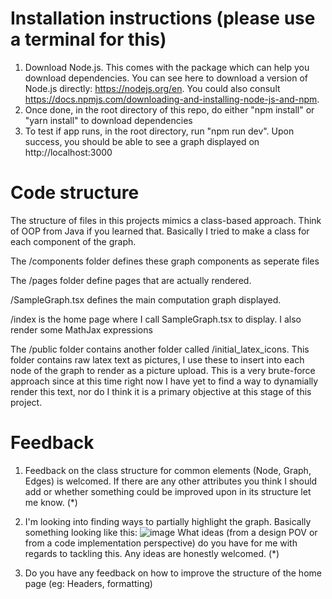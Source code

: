 # Installation instructions (please use a terminal for this) 
1. Download Node.js. This comes with the package <npm> which can help you download dependencies. You can see here to download a version of Node.js directly: https://nodejs.org/en. You could also consult https://docs.npmjs.com/downloading-and-installing-node-js-and-npm. 
3. Once done, in the root directory of this repo, do either "npm install" or "yarn install" to download dependencies
4. To test if app runs, in the root directory, run "npm run dev". Upon success, you should be able to see a graph displayed on http://localhost:3000 

# Code structure 

The structure of files in this projects mimics a class-based approach. Think of OOP from Java if you learned that. Basically I tried to make a class for each component of the graph.

The /components folder defines these graph components as seperate files 

The /pages folder define pages that are actually rendered. 

/SampleGraph.tsx defines the main computation graph displayed. 

/index is the home page where I call SampleGraph.tsx to display. I also render some MathJax expressions
        
The /public folder contains another folder called /initial_latex_icons. This folder contains raw latex text as pictures, I use these to insert into each node of the graph to render as a picture upload. This is a very brute-force approach since at this time right now I have yet to find a way to dynamially render this text, nor do I think it is a primary objective at this stage of this project. 

# Feedback 
1. Feedback on the class structure for common elements (Node, Graph, Edges) is welcomed. If there are any other attributes you think I should add or whether something could be improved upon in its structure let me know. (*)

2. I'm looking into finding ways to partially highlight the graph. Basically something looking like this:
![image](https://github.com/user-attachments/assets/d8f077e7-5573-4850-9782-c74a12691cd7)
What ideas (from a design POV or from a code implementation perspective) do you have for me with regards to tackling this. Any ideas are honestly welcomed. (*)

3. Do you have any feedback on how to improve the structure of the home page (eg: Headers, formatting) 
